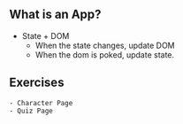 ## What is an App?
- State + DOM
    - When the state changes, update DOM
    - When the dom is poked, update state.

## Exercises
    - Character Page
    - Quiz Page